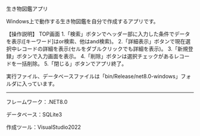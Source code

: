生き物図鑑アプリ

Windows上で動作する生き物図鑑を自分で作成するアプリです。

【操作説明】
TOP画面
1.「検索」ボタンでヘッダー部に入力した条件でデータを表示([キーワード]はor検索、他はand検索)。
2.「詳細表示」ボタンで現在選択中レコードの詳細を表示(セルをダブルクリックでも詳細を表示)。
3.「新規登録」ボタンで入力画面を表示。
4.「削除」ボタンは選択チェックがあるレコードを一括削除。
5.「閉じる」ボタンでアプリ終了。

実行ファイル、データベースファイルは「bin/Release/net8.0-windows」フォルダに入っています。


---------------------------------------

フレームワーク：.NET8.0

データベース：SQLite3

作成ツール：VisualStudio2022

